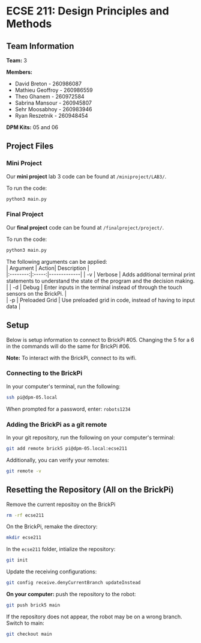 # ECSE 211: Design Principles and Methods

## Team Information

__Team:__ 3  

__Members:__
- David Breton - 260986087
- Mathieu Geoffroy - 260986559
- Theo Ghanem - 260972584
- Sabrina Mansour - 260945807
- Sehr Moosabhoy - 260983946
- Ryan Reszetnik - 260948454


__DPM Kits:__ 05 and 06

## Project Files

### Mini Project
Our __mini project__ lab 3 code can be found at `/miniproject/LAB3/`.

To run the code:
```bash
python3 main.py
```

### Final Project
Our __final project__ code can be found at `/finalproject/project/`.

To run the code:
```bash
python3 main.py
```
The following arguments can be applied:  
| Argument | Action| Description |  
|:--------:|:-----:|-------------|
| -v | Verbose | Adds additional terminal print statements to understand the state of the program and the decision making. | 
| -d | Debug   | Enter inputs in the terminal instead of through the touch sensors on the BrickPi. |  
| -p | Preloaded Grid   | Use preloaded grid in code, instead of having to input data |  
  


## Setup

Below is setup information to connect to BrickPi #05. Changing the 5 for a 6 in the commands will do the same for BrickPi #06.  

__Note:__ To interact with the BrickPi, connect to its wifi.

### Connecting to the BrickPi

In your computer's terminal, run the following:
```bash
ssh pi@dpm-05.local
```
When prompted for a password, enter: `robots1234`


### Adding the BrickPi as a git remote
In your git repository, run the following on your computer's terminal:
```bash
git add remote brick5 pi@dpm-05.local:ecse211
```
Additionally, you can verify your remotes:
```bash
git remote -v
```


## Resetting the Repository (All on the BrickPi)

Remove the current repositoy on the BrickPi  

```bash
rm -rf ecse211
```


On the BrickPi, remake the directory:

```bash
mkdir ecse211
```

In the `ecse211` folder, intialize the repository:  

```bash
git init
```

Update the receiving configurations:

```bash
git config receive.denyCurrentBranch updateInstead
```

**On your computer:** push the repository to the robot:
```bash
git push brick5 main
``` 

If the repository does not appear, the robot may be on a wrong branch. Switch to main:  

```bash
git checkout main
```



